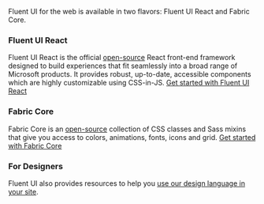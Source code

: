 Fluent UI for the web is available in two flavors: Fluent UI React and Fabric Core.

<!-- manually creating h3 to avoid duplicate auto-generated IDs -->
<h3 class="fabric-react-overview">Fluent UI React</h3>

Fluent UI React is the official [open-source](https://github.com/microsoft/fluentui) React front-end framework designed to build experiences that fit seamlessly into a broad range of Microsoft products. It provides robust, up-to-date, accessible components which are highly customizable using CSS-in-JS. [Get started with Fluent UI React](#fabric-react)

<h3 class="fabric-core-overview">Fabric Core</h3>

Fabric Core is an [open-source](https://github.com/OfficeDev/office-ui-fabric-core) collection of CSS classes and Sass mixins that give you access to colors, animations, fonts, icons and grid. [Get started with Fabric Core](#fabric-core)

<h3 class="for-designers">For Designers</h3>

Fluent UI also provides resources to help you [use our design language in your site](#use-our-design-language-in-your-site).
